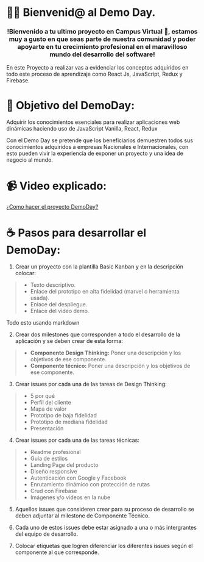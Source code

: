 # 👋🏼 Bienvenid@ al Demo Day.

<h3 align="center"><strong>!Bienvenido a tu ultimo proyecto en Campus Virtual 🤖,  estamos muy a gusto en que seas parte de nuestra comunidad y poder apoyarte en tu crecimiento profesional en el maravilloso mundo del desarrollo del software!</strong></h3>

En este Proyecto a realizar vas a evidenciar los conceptos adquiridos en todo este proceso de aprendizaje como React Js, JavaScript, Redux y Firebase.

# 🎯 Objetivo del DemoDay:

Adquirir los conocimientos esenciales para realizar aplicaciones web dinámicas haciendo uso de JavaScript Vanilla, React, Redux 

Con el Demo Day se pretende que los beneficiarios demuestren todos sus conocimientos adquiridos a empresas Nacionales e Internacionales, con esto pueden vivir la experiencia de exponer un proyecto y una idea de negocio al mundo.

# 📹 Video explicado:

[¿Como hacer el proyecto DemoDay?]()

# ☕ Pasos para desarrollar el DemoDay:

1. Crear un proyecto con la plantilla Basic Kanban y en la descripción colocar:

>- Texto descriptivo.
>- Enlace del prototipo en alta fidelidad (marvel o herramienta usada).
>- Enlace del despliegue.
>- Enlace del video demo.

Todo esto usando markdown

2. Crear dos milestones que corresponden a todo el desarrollo de la aplicación y se deben crear de esta forma:

>- **Componente Design Thinking:** Poner una descripción y los objetivos de ese componente.
>- **Componente técnico:** Poner una descripción y los objetivos de ese componente.

3. Crear issues por cada una de las tareas de Design Thinking:

>- 5 por qué
>- Perfil del cliente
>- Mapa de valor
>- Prototipo de baja fidelidad
>- Prototipo de mediana fidelidad
>- Presentación

4. Crear issues por cada una de las tareas técnicas:

>- Readme profesional
>- Guía de estilos
>- Landing Page del producto
>- Diseño responsive
>- Autenticación con Google y Facebook
>- Enrutamiento dinámico con protección de rutas
>- Crud con Firebase
>- Imágenes y/o videos en la nube

5. Aquellos issues que consideren crear para su proceso de desarrollo se deben adjuntar al milestone de Componente Técnico.

6. Cada uno de estos issues debe estar asignado a una o más intergrantes del equipo de desarrollo. 

7. Colocar etiquetas que logren diferenciar los diferentes issues según el componente al que corresponde.
